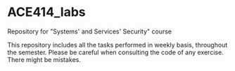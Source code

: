 # ACE414_labs
Repository for "Systems' and Services' Security" course 

This repository includes all the tasks performed in weekly basis, throughout the semester. Please be careful when consulting the code of any exercise. There might be mistakes. 
